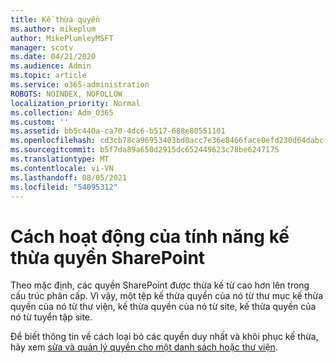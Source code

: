 ```yaml
---
title: Kế thừa quyền
ms.author: mikeplum
author: MikePlumleyMSFT
manager: scotv
ms.date: 04/21/2020
ms.audience: Admin
ms.topic: article
ms.service: o365-administration
ROBOTS: NOINDEX, NOFOLLOW
localization_priority: Normal
ms.collection: Adm_O365
ms.custom: ''
ms.assetid: bb5c440a-ca70-4dc6-b517-688e80551101
ms.openlocfilehash: cd3cb78ca96953403bd0acc7e36e8466face0efd230d64dabcf055185c8ab12a
ms.sourcegitcommit: b5f7da89a650d2915dc652449623c78be6247175
ms.translationtype: MT
ms.contentlocale: vi-VN
ms.lasthandoff: 08/05/2021
ms.locfileid: "54095312"
---
```

# <a name="how-permissions-inheritance-works-in-sharepoint"></a>Cách hoạt động của tính năng kế thừa quyền SharePoint

Theo mặc định, các quyền SharePoint được thừa kế từ cao hơn lên trong cấu trúc phân cấp. Vì vậy, một tệp kế thừa quyền của nó từ thư mục kế thừa quyền của nó từ thư viện, kế thừa quyền của nó từ site, kế thừa quyền của nó từ tuyển tập site.
  
Để biết thông tin về cách loại bỏ các quyền duy nhất và khôi phục kế thừa, hãy xem [sửa và quản lý quyền cho một danh sách hoặc thư viện](https://go.microsoft.com/fwlink/?linkid=869946).
  

